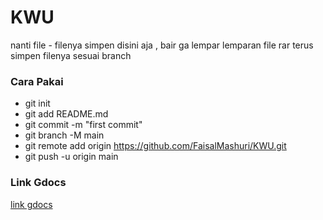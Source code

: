 # KWU
nanti file - filenya simpen disini aja , bair ga lempar lemparan file rar
terus simpen filenya sesuai branch

### Cara Pakai
* git init
* git add README.md
* git commit -m "first commit"
* git branch -M main
* git remote add origin https://github.com/FaisalMashuri/KWU.git
* git push -u origin main

### Link Gdocs
[link gdocs](https://docs.google.com/document/d/1lkjN2drwtOzEeh09cGvJmO_jkVoC1g7avE9KWztjCDo/edit?usp=sharing)
